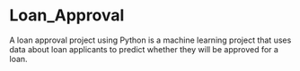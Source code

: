 # Loan_Approval
A loan approval project using Python is a machine learning project that uses data about loan applicants to predict whether they will be approved for a loan.
